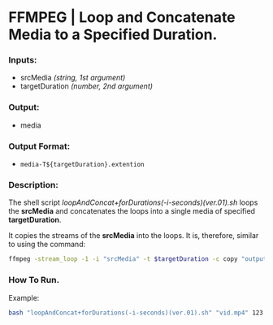 # FFMPEG | Loop and Concatenate Media to a Specified Duration. 


### Inputs: 
- srcMedia *(string, 1st argument)*
- targetDuration *(number, 2nd argument)*

### Output: 
- media

### Output Format: 
- `media-T${targetDuration}.extention`

### Description:
The shell script *loopAndConcat+forDurations(-i-seconds)(ver.01).sh* loops the **srcMedia** and concatenates the loops into a single media of specified **targetDuration**.

It copies the streams of the **srcMedia** into the loops. It is, therefore, similar to using the command:
```sh
ffmpeg -stream_loop -1 -i "srcMedia" -t $targetDuration -c copy "output" 
```


### How To Run. 
Example: 
```sh
bash "loopAndConcat+forDurations(-i-seconds)(ver.01).sh" "vid.mp4" 123
```

